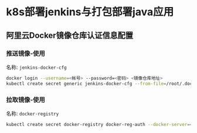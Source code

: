 # k8s部署jenkins与打包部署java应用

## 阿里云Docker镜像仓库认证信息配置
### 推送镜像-使用
名称: `jenkins-docker-cfg`
```bash
docker login --username=<帐号> --password=<密码> <镜像仓库地址>
kubectl create secret generic jenkins-docker-cfg --from-file=/root/.docker/config.json
```
 
### 拉取镜像-使用
名称: `docker-registry`
```bash
kubectl create secret docker-registry docker-reg-auth --docker-server=<镜像仓库地址> --docker-username=<帐号> --docker-password=<密码>
```
